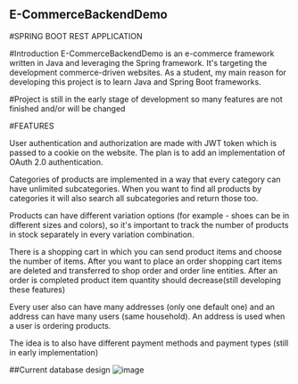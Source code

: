 ## E-CommerceBackendDemo

#SPRING BOOT REST APPLICATION

#Introduction
E-CommerceBackendDemo is an e-commerce framework written in Java and leveraging the Spring framework. 
It's targeting the development commerce-driven websites.
As a student, my main reason for developing this project is to learn Java and Spring Boot frameworks.

#Project is still in the early stage of development so many features are not finished and/or will be changed

#FEATURES

User authentication and authorization are made with JWT token which is passed to a cookie on the website. 
The plan is to add an implementation of OAuth 2.0 authentication.

Categories of products are implemented in a way that every category can have unlimited subcategories. When you want to find all products by categories
it will also search all subcategories and return those too. 

Products can have different variation options (for example - shoes can be in different sizes and colors), so it's important to track the number of products in stock separately
in every variation combination. 

There is a shopping cart in which you can send product items and choose the number of items. After you want to place an order shopping cart
items are deleted and transferred to shop order and order line entities. After an order is completed product item quantity should decrease(still developing these features)

Every user also can have many addresses (only one default one) and an address can have many users (same household). 
An address is used when a user is ordering products.

The idea is to also have different payment methods and payment types (still in early implementation)


##Current database design
![image](https://user-images.githubusercontent.com/48119103/191620289-864a30c2-0364-4186-8651-fa65064d3d19.png)

